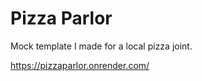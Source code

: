 
# Pizza Parlor 

Mock template I made for a local pizza joint. 

https://pizzaparlor.onrender.com/

